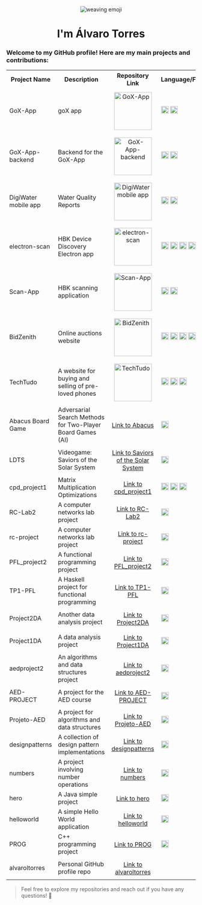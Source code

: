 <div align="center">
  
  <img src="https://user-images.githubusercontent.com/18350557/176309783-0785949b-9127-417c-8b55-ab5a4333674e.gif" alt="weaving emoji">

  # I'm Álvaro Torres

</div>

### Welcome to my GitHub profile! Here are my main projects and contributions:

<table>
  <tr>
    <th>Project Name</th>
    <th>Description</th>
    <th>Repository Link</th>
    <th>Language/Framework</th>
  </tr>
  <tr>
    <td>GoX-App</td>
    <td>goX app</td>
    <td style="text-align:center; padding:10px;"><a href="https://github.com/GoXapp/GoX-App"><img src="https://github.com/user-attachments/assets/87e9089b-5ea0-405d-8d15-877f7cdca8f9" width="100" height="100" alt="GoX-App"/></a></td>
    <td><img src="https://img.shields.io/badge/Flutter-02569B?style=for-the-badge&logo=flutter&logoColor=white" height="20"> <img src="https://img.shields.io/badge/Dart-0175C2?style=for-the-badge&logo=dart&logoColor=white" height="20"></td>
  </tr>
  <tr>
    <td>GoX-App-backend</td>
    <td>Backend for the GoX-App</td>
    <td style="text-align:center; padding:10px;"><a href="https://github.com/GoXapp/GoX-App-backend"><img src="https://github.com/user-attachments/assets/87e9089b-5ea0-405d-8d15-877f7cdca8f9" width="100" height="100" alt="GoX-App-backend"/></a></td>
    <td><img src="https://img.shields.io/badge/Flutter-02569B?style=for-the-badge&logo=flutter&logoColor=white" height="20"> <img src="https://img.shields.io/badge/Dart-0175C2?style=for-the-badge&logo=dart&logoColor=white" height="20"></td>
  </tr>
  <tr>
    <td>DigiWater mobile app</td>
    <td>Water Quality Reports</td>
    <td style="text-align:center; padding:10px;"><a href="https://github.com/FEUP-LEIC-ES-2023-24/2LEIC03T3"><img src="https://github.com/user-attachments/assets/f9fd9cc8-1ff2-4678-9ca6-3af443a78c28" width="100" height="100" alt="DigiWater mobile app"/></a></td>
    <td><img src="https://img.shields.io/badge/Flutter-02569B?style=for-the-badge&logo=flutter&logoColor=white" height="20"> <img src="https://img.shields.io/badge/Dart-0175C2?style=for-the-badge&logo=dart&logoColor=white" height="20"></td>
  </tr>
  <tr>
    <td>electron-scan</td>
    <td>HBK Device Discovery Electron app</td>
    <td style="text-align:center; padding:10px;"><a href="https://github.com/HBM/electron-scan"><img src="https://github.com/user-attachments/assets/22c565ec-7498-4a86-97b0-92378e283c1b" width="100" height="100" alt="electron-scan"/></a></td>
    <td><img src="https://img.shields.io/badge/Electron-47848F?style=for-the-badge&logo=electron&logoColor=white" height="20"> <img src="https://img.shields.io/badge/Node.js-339933?style=for-the-badge&logo=nodedotjs&logoColor=white" height="20"> <img src="https://img.shields.io/badge/TypeScript-3178C6?style=for-the-badge&logo=typescript&logoColor=white" height="20"> <img src="https://img.shields.io/badge/JavaScript-F7DF1E?style=for-the-badge&logo=javascript&logoColor=black" height="20"> <img src="https://img.shields.io/badge/HTML5-E34F26?style=for-the-badge&logo=html5&logoColor=white" height="20"> <img src="https://img.shields.io/badge/CSS3-1572B6?style=for-the-badge&logo=css3&logoColor=white" height="20"></td>
  </tr>
  <tr>
    <td>Scan-App</td>
    <td>HBK scanning application</td>
    <td style="text-align:center; padding:10px;"><a href="https://github.com/HBM/Scan-App"><img src="https://github.com/user-attachments/assets/22c565ec-7498-4a86-97b0-92378e283c1b" width="100" height="100" alt="Scan-App"/></a></td>
    <td><img src="https://img.shields.io/badge/TypeScript-3178C6?style=for-the-badge&logo=typescript&logoColor=white" height="20"> <img src="https://img.shields.io/badge/JavaScript-F7DF1E?style=for-the-badge&logo=javascript&logoColor=black" height="20"></td>
  </tr>
  <tr>
    <td>BidZenith</td>
    <td>Online auctions website</td>
    <td style="text-align:center; padding:10px;"><a href="https://github.com/alvaroltorres/lbaw2481"><img src="https://github.com/user-attachments/assets/a9c80923-68ef-49c9-b3ea-4e72212e7f13" width="100" height="100" alt="BidZenith"/></a></td>
    <td><img src="https://img.shields.io/badge/Laravel-FF2D20?style=for-the-badge&logo=laravel&logoColor=white" height="20"> <img src="https://img.shields.io/badge/HTML5-E34F26?style=for-the-badge&logo=html5&logoColor=white" height="20"> <img src="https://img.shields.io/badge/CSS3-1572B6?style=for-the-badge&logo=css3&logoColor=white" height="20"> <img src="https://img.shields.io/badge/PHP-777BB4?style=for-the-badge&logo=php&logoColor=white" height="20"></td>
  </tr>
  <tr>
    <td>TechTudo</td>
    <td>A website for buying and selling of pre-loved phones</td>
    <td style="text-align:center; padding:10px;"><a href="https://github.com/FEUP-LTW-2024/ltw-project-2024-ltw04g03"><img src="https://github.com/user-attachments/assets/1559bcc4-daf2-4593-9bb7-689de4cff0a1" width="100" height="100" alt="TechTudo"/></a></td>
    <td><img src="https://img.shields.io/badge/HTML5-E34F26?style=for-the-badge&logo=html5&logoColor=white" height="20"> <img src="https://img.shields.io/badge/CSS3-1572B6?style=for-the-badge&logo=css3&logoColor=white" height="20"> <img src="https://img.shields.io/badge/PHP-777BB4?style=for-the-badge&logo=php&logoColor=white" height="20"></td>
  </tr>
  <tr>
    <td>Abacus Board Game</td>
    <td>Adversarial Search Methods for Two-Player Board Games (AI)</td>
    <td style="text-align:center; padding:10px;"><a href="https://github.com/DiogoFerreira2004/Abacus">Link to Abacus</a></td>
    <td><img src="https://img.shields.io/badge/Python-3776AB?style=for-the-badge&logo=python&logoColor=white" height="20"></td>
  </tr>
  <tr>
    <td>LDTS</td>
    <td>Videogame: Saviors of the Solar System</td>
    <td style="text-align:center; padding:10px;"><a href="https://github.com/FEUP-LDTS-2023/project-l11gr01">Link to Saviors of the Solar System</a></td>
    <td><img src="https://img.shields.io/badge/Java-007396?style=for-the-badge&logo=java&logoColor=white" height="20"></td>
  </tr>
  <tr>
    <td>cpd_project1</td>
    <td>Matrix Multiplication Optimizations</td>
    <td style="text-align:center; padding:10px;"><a href="https://github.com/tomasoliveirz/cpd_project1">Link to cpd_project1</a></td>
    <td><img src="https://img.shields.io/badge/C%2B%2B-00599C?style=for-the-badge&logo=cplusplus&logoColor=white" height="20"> <img src="https://img.shields.io/badge/C%23-239120?style=for-the-badge&logo=csharp&logoColor=white" height="20"> <img src="https://img.shields.io/badge/Python-3776AB?style=for-the-badge&logo=python&logoColor=white" height="20"></td>
  </tr>
  <tr>
    <td>RC-Lab2</td>
    <td>A computer networks lab project</td>
    <td style="text-align:center; padding:10px;"><a href="https://github.com/alvaroltorres/RC-Lab2">Link to RC-Lab2</a></td>
    <td><img src="https://img.shields.io/badge/C-00599C?style=for-the-badge&logo=c&logoColor=white" height="20"></td>
  </tr>
  <tr>
    <td>rc-project</td>
    <td>A computer networks lab project</td>
    <td style="text-align:center; padding:10px;"><a href="https://github.com/tomasoliveirz/rc-project">Link to rc-project</a></td>
    <td><img src="https://img.shields.io/badge/C-00599C?style=for-the-badge&logo=c&logoColor=white" height="20"></td>
  </tr>
  <tr>
    <td>PFL_project2</td>
    <td>A functional programming project</td>
    <td style="text-align:center; padding:10px;"><a href="https://github.com/h0leee/PFL_project2">Link to PFL_project2</a></td>
    <td><img src="https://img.shields.io/badge/Prolog-009DC4?style=for-the-badge&logo=prolog&logoColor=white" height="20"></td>
  </tr>
  <tr>
    <td>TP1-PFL</td>
    <td>A Haskell project for functional programming</td>
    <td style="text-align:center; padding:10px;"><a href="https://github.com/alvaroltorres/TP1-PFL">Link to TP1-PFL</a></td>
    <td><img src="https://img.shields.io/badge/Haskell-5D4F85?style=for-the-badge&logo=haskell&logoColor=white" height="20"></td>
  </tr>
  <tr>
    <td>Project2DA</td>
    <td>Another data analysis project</td>
    <td style="text-align:center; padding:10px;"><a href="https://github.com/alvaroltorres/Project2DA">Link to Project2DA</a></td>
    <td><img src="https://img.shields.io/badge/C%2B%2B-00599C?style=for-the-badge&logo=cplusplus&logoColor=white" height="20"></td>
  </tr>
  <tr>
    <td>Project1DA</td>
    <td>A data analysis project</td>
    <td style="text-align:center; padding:10px;"><a href="https://github.com/alvaroltorres/Project1DA">Link to Project1DA</a></td>
    <td><img src="https://img.shields.io/badge/C%2B%2B-00599C?style=for-the-badge&logo=cplusplus&logoColor=white" height="20"></td>
  </tr>
  <tr>
    <td>aedproject2</td>
    <td>An algorithms and data structures project</td>
    <td style="text-align:center; padding:10px;"><a href="https://github.com/alvaroltorres/aedproject2">Link to aedproject2</a></td>
    <td><img src="https://img.shields.io/badge/C%2B%2B-00599C?style=for-the-badge&logo=cplusplus&logoColor=white" height="20"></td>
  </tr>
  <tr>
    <td>AED-PROJECT</td>
    <td>A project for the AED course</td>
    <td style="text-align:center; padding:10px;"><a href="https://github.com/DiogoRamos9/AED-PROJECT">Link to AED-PROJECT</a></td>
    <td><img src="https://img.shields.io/badge/C%2B%2B-00599C?style=for-the-badge&logo=cplusplus&logoColor=white" height="20"></td>
  </tr>
  <tr>
    <td>Projeto-AED</td>
    <td>A project for algorithms and data structures</td>
    <td style="text-align:center; padding:10px;"><a href="https://github.com/TroxcsmeI/Projeto-AED">Link to Projeto-AED</a></td>
    <td><img src="https://img.shields.io/badge/C%2B%2B-00599C?style=for-the-badge&logo=cplusplus&logoColor=white" height="20"></td>
  </tr>
  <tr>
    <td>designpatterns</td>
    <td>A collection of design pattern implementations</td>
    <td style="text-align:center; padding:10px;"><a href="https://github.com/alvaroltorres/designpatterns">Link to designpatterns</a></td>
    <td><img src="https://img.shields.io/badge/Java-007396?style=for-the-badge&logo=java&logoColor=white" height="20"></td>
  </tr>
  <tr>
    <td>numbers</td>
    <td>A project involving number operations</td>
    <td style="text-align:center; padding:10px;"><a href="https://github.com/alvaroltorres/numbers">Link to numbers</a></td>
    <td><img src="https://img.shields.io/badge/Java-007396?style=for-the-badge&logo=java&logoColor=white" height="20"></td>
  </tr>
  <tr>
    <td>hero</td>
    <td>A Java simple project</td>
    <td style="text-align:center; padding:10px;"><a href="https://github.com/alvaroltorres/hero">Link to hero</a></td>
    <td><img src="https://img.shields.io/badge/Java-007396?style=for-the-badge&logo=java&logoColor=white" height="20"></td>
  </tr>
  <tr>
    <td>helloworld</td>
    <td>A simple Hello World application</td>
    <td style="text-align:center; padding:10px;"><a href="https://github.com/alvaroltorres/helloworld">Link to helloworld</a></td>
    <td><img src="https://img.shields.io/badge/Java-007396?style=for-the-badge&logo=java&logoColor=white" height="20"></td>
  </tr>
  <tr>
    <td>PROG</td>
    <td>C++ programming project</td>
    <td style="text-align:center; padding:10px;"><a href="https://github.com/Returnedft/PROG">Link to PROG</a></td>
    <td><img src="https://img.shields.io/badge/C%2B%2B-00599C?style=for-the-badge&logo=cplusplus&logoColor=white" height="20"></td>
  </tr>
  <tr>
    <td>alvaroltorres</td>
    <td>Personal GitHub profile repo</td>
    <td style="text-align:center; padding:10px;"><a href="https://github.com/alvaroltorres/alvaroltorres">Link to alvaroltorres</a></td>
    <td></td>
  </tr>
</table>

> Feel free to explore my repositories and reach out if you have any questions! 🚀
